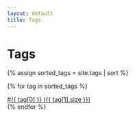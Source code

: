 ```yaml
---
layout: default
title: Tags
---
```


<h1>Tags</h1>

{% assign sorted_tags = site.tags | sort %}

{% for tag in sorted_tags %}
  <div><a href='/tags/{{ tag[0] }}'>#{{ tag[0] }} ({{ tag[1].size }})</a></div>
{% endfor %}

